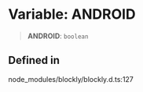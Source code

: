 # Variable: ANDROID

> **ANDROID**: `boolean`

## Defined in

node_modules/blockly/blockly.d.ts:127
